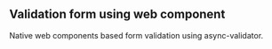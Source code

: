 ## Validation form using web component

Native web components based form validation using async-validator.

